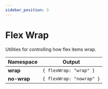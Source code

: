 ```yaml
---
sidebar_position: 3
---
```


# Flex Wrap
Utilities for controlling how flex items wrap.

Namespace | Output
--------- | ------
**wrap** | `{ flexWrap: "wrap" }`
**no-wrap** | `{ flexWrap: "nowrap" }`